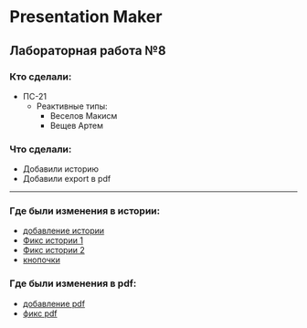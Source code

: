 # Presentation Maker

## Лабораторная работа №8
### Кто сделали:
- ПС-21
   - Реактивные типы:
      - Веселов Макисм
      - Вещев Артем
     
### Что сделали:
- Добавили историю
- Добавили export в pdf

--- 


### Где были изменения в истории:
 - [добавление истории](https://github.com/Seelpy/slides-maker/commit/038f39b9962babca04c323390d2bbeb6eabd39fb)
 - [Фикс истории 1](https://github.com/Seelpy/slides-maker/commit/9ee5c56a52dc548ab81498b47b6f000659070e25)
 - [Фикс истории 2](https://github.com/Seelpy/slides-maker/commit/4ced746ccfacedbcbf058dafaf18440f4bdb67b8)
 - [кнопочки](https://github.com/Seelpy/slides-maker/commit/a990255514f4edc602737b5ca67b3ccf3e913d5a)

### Где были изменения в pdf:
 - [добавление pdf](https://github.com/Seelpy/slides-maker/commit/f6622aa4ccbd5ce52cbbe9f144b91e04acca1b50)
 - [фикс pdf](https://github.com/Seelpy/slides-maker/commit/ea2aba82ffeca62301eb83145822df7842893927)
